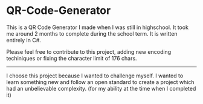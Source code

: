 QR-Code-Generator
=================

This is a QR Code Generator I made when I was still in highschool. It took me around 2 months to complete during the school term. It is written entirely in C#.

Please feel free to contribute to this project, adding new encoding techiniques or fixing the character limit of 176 chars.

----------------------

I choose this project because I wanted to challenge myself. I wanted to learn something new and follow an open standard to create a project which had an unbelievable complexity. (for my ability at the time when I completed it)
